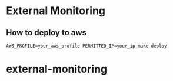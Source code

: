 # External Monitoring

## How to deploy to aws

```
AWS_PROFILE=your_aws_profile PERMITTED_IP=your_ip make deploy
```
# external-monitoring
